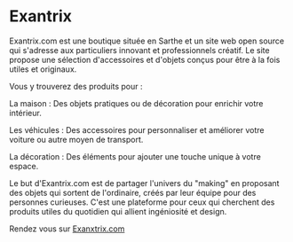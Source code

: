 <h1>Exantrix</h1>


Exantrix.com est une boutique située en Sarthe et un site web open source qui s'adresse aux particuliers innovant et professionnels créatif. Le site propose une sélection d'accessoires et d'objets conçus pour être à la fois utiles et originaux.

Vous y trouverez des produits pour :

La maison : Des objets pratiques ou de décoration pour enrichir votre intérieur.

Les véhicules : Des accessoires pour personnaliser et améliorer votre voiture ou autre moyen de transport.

La décoration : Des éléments pour ajouter une touche unique à votre espace.

Le but d'Exantrix.com est de partager l'univers du "making" en proposant des objets qui sortent de l'ordinaire, créés par leur équipe pour des personnes curieuses. C'est une plateforme pour ceux qui cherchent des produits utiles du quotidien qui allient ingéniosité et design.

Rendez vous sur <a href="https://exantrix.com/">Exanxtrix.com</a>
